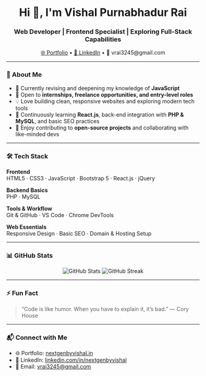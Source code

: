 <h1 align="center">Hi 👋, I'm Vishal Purnabhadur Rai</h1>
<h3 align="center">Web Developer | Frontend Specialist | Exploring Full-Stack Capabilities</h3>

<p align="center">
  <a href="https://nextgenbyvishal.in" target="_blank">🌐 Portfolio</a> •
  <a href="https://www.linkedin.com/in/nextgenbyvishal" target="_blank">💼 LinkedIn</a> •
  📧 vrai3245@gmail.com
</p>

---

### 🚀 About Me

- 🔁 Currently revising and deepening my knowledge of **JavaScript**
- 🎯 Open to **internships, freelance opportunities, and entry-level roles**
- 💡 Love building clean, responsive websites and exploring modern tech tools
- 🌱 Continuously learning **React.js**, back-end integration with **PHP & MySQL**, and basic SEO practices
- 🧩 Enjoy contributing to **open-source projects** and collaborating with like-minded devs

---

### 🛠️ Tech Stack

**Frontend**  
HTML5 · CSS3 · JavaScript · Bootstrap 5 · React.js · jQuery

**Backend Basics**  
PHP · MySQL

**Tools & Workflow**  
Git & GitHub · VS Code · Chrome DevTools

**Web Essentials**  
Responsive Design · Basic SEO · Domain & Hosting Setup

---

### 📊 GitHub Stats

<p align="center">
  <img src="https://github-readme-stats.vercel.app/api?username=anonymous324&show_icons=true&theme=tokyonight" alt="GitHub Stats" />
  <img src="https://github-readme-streak-stats.herokuapp.com/?user=anonymous324&theme=tokyonight" alt="GitHub Streak" />
</p>

---

### ⚡ Fun Fact

> “Code is like humor. When you have to explain it, it’s bad.” — Cory House

---

### 📬 Connect with Me

- 🌐 Portfolio: [nextgenbyvishal.in](https://nextgenbyvishal.in)
- 💼 LinkedIn: [linkedin.com/in/nextgenbyvishal](https://www.linkedin.com/in/nextgenbyvishal)
- 📧 Email: vrai3245@gmail.com
